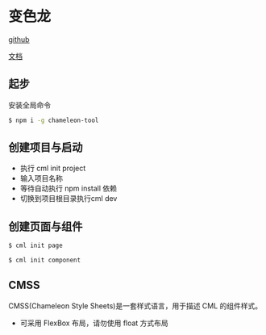 # 变色龙

[github](https://github.com/didi/chameleon)

[文档](https://cml.didi.cn/)


## 起步

安装全局命令

```bash
$ npm i -g chameleon-tool
```

## 创建项目与启动

* 执行 cml init project
* 输入项目名称
* 等待自动执行 npm install 依赖
* 切换到项目根目录执行cml dev

## 创建页面与组件

```bash
$ cml init page

$ cml init component
```

## CMSS 

CMSS(Chameleon Style Sheets)是一套样式语言，用于描述 CML 的组件样式。

* 可采用 FlexBox 布局，请勿使用 float 方式布局